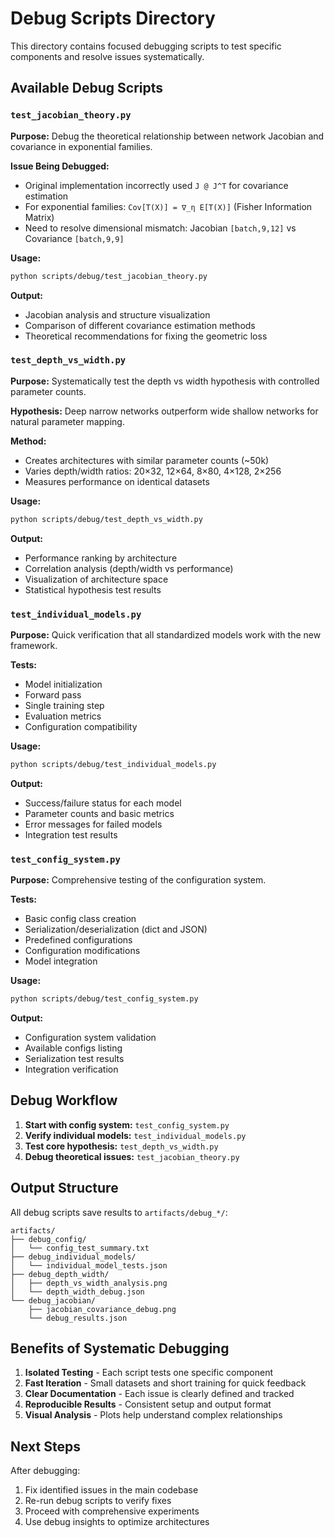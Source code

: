# Debug Scripts Directory

This directory contains focused debugging scripts to test specific components and resolve issues systematically.

## Available Debug Scripts

### `test_jacobian_theory.py`
**Purpose:** Debug the theoretical relationship between network Jacobian and covariance in exponential families.

**Issue Being Debugged:** 
- Original implementation incorrectly used `J @ J^T` for covariance estimation
- For exponential families: `Cov[T(X)] = ∇_η E[T(X)]` (Fisher Information Matrix)
- Need to resolve dimensional mismatch: Jacobian `[batch,9,12]` vs Covariance `[batch,9,9]`

**Usage:**
```bash
python scripts/debug/test_jacobian_theory.py
```

**Output:**
- Jacobian analysis and structure visualization
- Comparison of different covariance estimation methods
- Theoretical recommendations for fixing the geometric loss

### `test_depth_vs_width.py`
**Purpose:** Systematically test the depth vs width hypothesis with controlled parameter counts.

**Hypothesis:** Deep narrow networks outperform wide shallow networks for natural parameter mapping.

**Method:**
- Creates architectures with similar parameter counts (~50k)
- Varies depth/width ratios: 20×32, 12×64, 8×80, 4×128, 2×256
- Measures performance on identical datasets

**Usage:**
```bash
python scripts/debug/test_depth_vs_width.py
```

**Output:**
- Performance ranking by architecture
- Correlation analysis (depth/width vs performance)
- Visualization of architecture space
- Statistical hypothesis test results

### `test_individual_models.py`
**Purpose:** Quick verification that all standardized models work with the new framework.

**Tests:**
- Model initialization
- Forward pass
- Single training step
- Evaluation metrics
- Configuration compatibility

**Usage:**
```bash
python scripts/debug/test_individual_models.py
```

**Output:**
- Success/failure status for each model
- Parameter counts and basic metrics
- Error messages for failed models
- Integration test results

### `test_config_system.py`
**Purpose:** Comprehensive testing of the configuration system.

**Tests:**
- Basic config class creation
- Serialization/deserialization (dict and JSON)
- Predefined configurations
- Configuration modifications
- Model integration

**Usage:**
```bash
python scripts/debug/test_config_system.py
```

**Output:**
- Configuration system validation
- Available configs listing
- Serialization test results
- Integration verification

## Debug Workflow

1. **Start with config system:** `test_config_system.py`
2. **Verify individual models:** `test_individual_models.py`
3. **Test core hypothesis:** `test_depth_vs_width.py`
4. **Debug theoretical issues:** `test_jacobian_theory.py`

## Output Structure

All debug scripts save results to `artifacts/debug_*/`:

```
artifacts/
├── debug_config/
│   └── config_test_summary.txt
├── debug_individual_models/
│   └── individual_model_tests.json
├── debug_depth_width/
│   ├── depth_vs_width_analysis.png
│   └── depth_width_debug.json
└── debug_jacobian/
    ├── jacobian_covariance_debug.png
    └── debug_results.json
```

## Benefits of Systematic Debugging

1. **Isolated Testing** - Each script tests one specific component
2. **Fast Iteration** - Small datasets and short training for quick feedback
3. **Clear Documentation** - Each issue is clearly defined and tracked
4. **Reproducible Results** - Consistent setup and output format
5. **Visual Analysis** - Plots help understand complex relationships

## Next Steps

After debugging:
1. Fix identified issues in the main codebase
2. Re-run debug scripts to verify fixes
3. Proceed with comprehensive experiments
4. Use debug insights to optimize architectures
